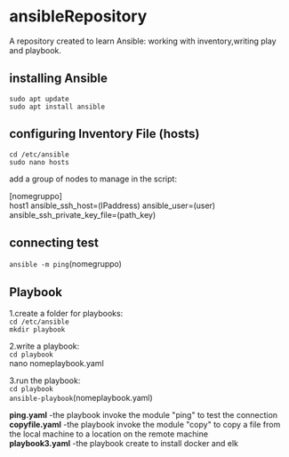 # ansibleRepository   
A repository created to learn Ansible: working with inventory,writing play and playbook.      

## installing Ansible    
`sudo apt update`   
`sudo apt install ansible`    

## configuring Inventory File (hosts)    
`cd /etc/ansible`   
`sudo nano hosts`   

add a group of nodes to manage in the script:    

[nomegruppo]    
host1 ansible_ssh_host=(IPaddress) ansible_user=(user) ansible_ssh_private_key_file=(path_key)    

## connecting test    
`ansible -m ping`(nomegruppo)   

## Playbook    
1.create a folder for playbooks:    
`cd /etc/ansible`   
`mkdir playbook`    

2.write a playbook:   
`cd playbook`   
nano nomeplaybook.yaml    

3.run the playbook:   
`cd playbook`   
`ansible-playbook`(nomeplaybook.yaml)   

**ping.yaml** -the playbook invoke the module "ping" to test the connection             
**copyfile.yaml** -the playbook invoke the module "copy" to copy a file from the local machine to a location on the remote machine   
**playbook3.yaml** -the playbook create to install docker and elk   





